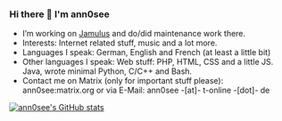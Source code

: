 ### Hi there 👋 I'm ann0see


- I’m working on [Jamulus](https://jamulus.io) and do/did maintenance work there.
- Interests: Internet related stuff, music and a lot more. 
- Languages I speak: German, English and French (at least a little bit)
- Other languages I speak: Web stuff: PHP, HTML, CSS and a little JS. Java, wrote minimal Python, C/C++ and Bash.
- Contact me on Matrix (only for important stuff please): ann0see:matrix.org or via E-Mail: ann0see -[at]- t-online -[dot]- de

[![ann0see's GitHub stats](https://github-readme-stats.vercel.app/api?username=ann0see)](https://github.com/anuraghazra/github-readme-stats)
